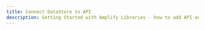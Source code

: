 ```yaml
---
title: Connect DataStore to API
description: Getting Started with Amplify Libraries - how to add API and database to your app.
---
```


<inline-fragment platform="ios" src="~/lib/getting-started/fragments/ios/add-api.md"></inline-fragment>
<inline-fragment platform="android" src="~/lib/getting-started/fragments/android/add-api.md"></inline-fragment>